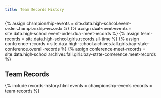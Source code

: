 ```yaml
---
title: Team Records History
---
```


{% assign championship-events = site.data.high-school.event-order.championship-records %}
{% assign dual-meet-events = site.data.high-school.event-order.dual-meet-records %}
{% assign team-records = site.data.high-school.girls.records.all-time %}
{% assign conference-records = site.data.high-school.archives.fall.girls.bay-state-conference.overall-records %}
{% assign conference-meet-records = site.data.high-school.archives.fall.girls.bay-state-conference.meet-records %}

## Team Records

{% include records-history.html
  events = championship-events
  records = team-records %}
